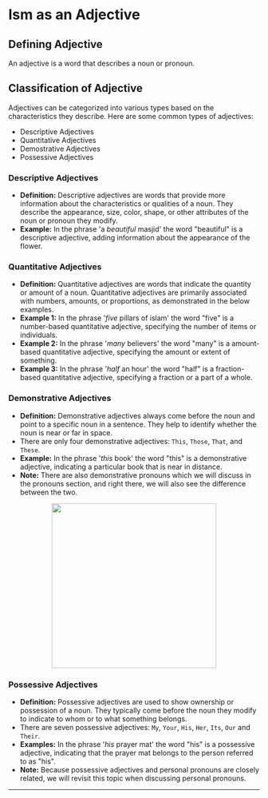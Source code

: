 # Ism as an Adjective

## Defining Adjective 
An adjective is a word that describes a noun or pronoun.

## Classification of Adjective 
Adjectives can be categorized into various types based on the characteristics they describe. Here are some common types of adjectives:
- Descriptive Adjectives
- Quantitative Adjectives
- Demostrative Adjectives
- Possessive Adjectives

### Descriptive Adjectives
- **Definition:** Descriptive adjectives are words that provide more information about the characteristics or qualities of a noun. They describe the appearance, size, color, shape, or other attributes of the noun or pronoun they modify.
- **Example:** In the phrase 'a *beautiful* masjid' the word "beautiful" is a descriptive adjective, adding information about the appearance of the flower.

### Quantitative Adjectives
- **Definition:** Quantitative adjectives are words that indicate the quantity or amount of a noun. Quantitative adjectives are primarily associated with numbers, amounts, or proportions, as demonstrated in the below examples.
- **Example 1:** In the phrase '*five* pillars of islam' the word "five" is a number-based quantitative adjective, specifying the number of items or individuals.
- **Example 2:** In the phrase '*many* believers' the word "many" is a amount-based quantitative adjective, specifying the amount or extent of something.
- **Example 3:** In the phrase '*half* an hour' the word "half" is a fraction-based quantitative adjective, specifying a fraction or a part of a whole.

### Demonstrative Adjectives
- **Definition:** Demonstrative adjectives always come before the noun and point to a specific noun in a sentence. They help to identify whether the noun is near or far in space.
- There are only four demonstrative adjectives: `This`, `Those`, `That`, and `These`.
- **Example:** In the phrase '*this* book' the word "this" is a demonstrative adjective, indicating a particular book that is near in distance.
- **Note:** There are also demonstrative pronouns which we will discuss in the pronouns section, and right there, we will also see the difference between the two.

<p align="center">
  <img src="https://github.com/mdfnam/QnA/assets/156814846/68dd518c-5c48-457d-a684-274c875c4297" width="330">
</p>

### Possessive Adjectives
- **Definition:** Possessive adjectives are used to show ownership or possession of a noun. They typically come before the noun they modify to indicate to whom or to what something belongs.
- There are seven possessive adjectives: `My`, `Your`, `His`, `Her`, `Its`, `Our` and `Their`.
- **Examples:** In the phrase '*his* prayer mat' the word "his" is a possessive adjective, indicating that the prayer mat belongs to the person referred to as "his".
- **Note:** Because possessive adjectives and personal pronouns are closely related, we will revisit this topic when discussing personal pronouns.

---
